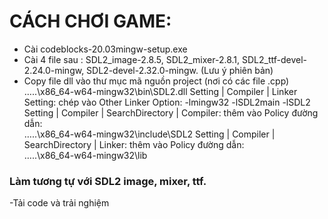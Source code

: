 # CÁCH CHƠI GAME:
- Cài codeblocks-20.03mingw-setup.exe
- Cài 4 file sau : SDL2_image-2.8.5, SDL2_mixer-2.8.1, SDL2_ttf-devel-2.24.0-mingw, SDL2-devel-2.32.0-mingw. (Lưu ý phiên bản)
- Copy file dll vào thư mục mã nguồn project (nơi có các file .cpp)
…..\x86_64-w64-mingw32\bin\SDL2.dll 
Setting | Compiler | Linker Setting: chép vào Other Linker Option:
-lmingw32 -lSDL2main -lSDL2
Setting | Compiler | SearchDirectory | Compiler: thêm vào Policy đường dẫn:  
…..\x86_64-w64-mingw32\include\SDL2 
Setting | Compiler | SearchDirectory | Linker: thêm vào Policy đường dẫn:  
…..\x86_64-w64-mingw32\lib
### Làm tương tự với SDL2 image, mixer, ttf.
-Tải code và trải nghiệm
 
